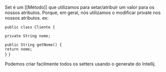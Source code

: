 Set é um [[Método]] que utilizamos para setar/atribuir um valor para os nossos atributos. Porque, em geral, nós utilizamos o modificar private nos nossos atributos.
ex:


`public class Cliente {`

`private String nome;`

`public String getNome() {`  
    `return nome;`  
`}`
`}`

Podemos criar facilmente todos os setters usando o generate do Intellij.